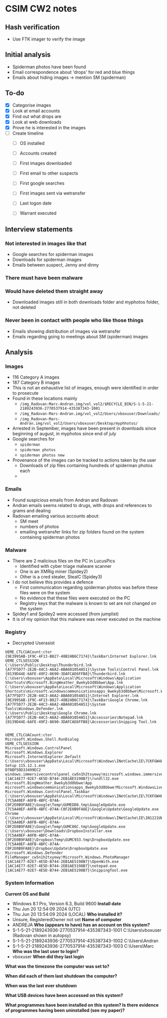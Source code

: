 # CSIM CW2 notes
## Hash verification
- Use FTK imager to verify the image

## Initial analysis
- Spiderman photos have been found
- Email correspondence about 'drops' for red and blue things
- Emails about hiding images -> mention SM (spiderman)

## To-do
- [x] Categorise images 
- [x] Look at email accounts
- [x] Find out what drops are
- [x] Look at web downloads
- [x] Prove he is interested in the images
- [ ] Create timeline
	- [ ] OS installed
	- [ ] Accounts created
	- [ ] First images downloaded
	- [ ] First email to other suspects
	- [ ] First google searches
	- [ ] First images sent via wetransfer
	- [ ] Last logon date
	- [ ] Warrant executed


## Interview statements
### Not interested in images like that
- Google searches for spiderman images
- Downloads for spiderman images 
- Emails between suspect, Jenny and dinny
### There must have been malware
### Would have deleted them straight away
- Downloaded images still in both downloads folder and myphotos folder, not deleted
### Never been in contact with people who like those things
- Emails showing distribution of images via wetransfer
- Emails regarding going to meetings about SM (spiderman) images

## Analysis
### Images
- 116 Category A images
- 187 Category B images
- This is not an exhaustive list of images, enough were identified in order to prosecute 
- Found in these locations mainly 
	- `/img_Radovan-Marc-Andran.img/vol_vol2/$RECYCLE_BIN/S-1-5-21-2189243936-2770537914-435387343-1001`
	- `/img_Radovan-Marc-Andran.img/vol_vol2/Users/vboxuser/Downloads/`
	- `/img_Radovan-Marc-Andran.img/vol_vol2/Users/vboxuser/Desktop/myphhotos/`
- Arrested in September, images have been present in downloads since beginning of august, in myphotos since end of july
- Google searches for 
	- `spiderman`
	- `spiderman photos`
	- `spiderman photos new`
- Provenance of the images can be tracked to actions taken by the user
	- Downloads of zip files containing hundreds of spiderman photos each 
	- 

### Emails
- Found suspicious emails from Andran and Radovan
- Andran emails seems related to drugs, with drops and references to grams and dealing
- Radovan emailing various accounts about:
	- SM meet
	- numbers of photos
	- emailing wetransfer links for zip folders found on the system containing spiderman photos


### Malware
- There are 2 malicious files on the PC in LucusPics
	- Identified with cyber triage malware scanner
	- One is an XMRig miner (Spidey2)
	- Other is a cred stealer, StealC (Spidey3)
- I do not believe this provides a defence
	- First communication regarding spiderman photos was before these files were on the system
	- No evidence that these files were executed on the PC
	- Registry keys that the malware is known to set are not changed on the system
- Spidey1 and Spidey2 were accessed (from jumplist) 
- It is of my opinion that this malware was never executed on the machine


### Registry
- Decrypted Userasist
```
UEME_CTLCUACount:ctor	
{9E3995AB-1F9C-4F13-B827-48B24B6C7174}\TaskBar\Internet Explorer.lnk	
UEME_CTLSESSION	
C:\Users\Public\Desktop\Thunderbird.lnk	
{A77F5D77-2E2B-44C3-A6A2-ABA601054A51}\System Tools\Control Panel.lnk
{0139D44E-6AFE-49F2-8690-3DAFCAE6FFB8}\Thunderbird.lnk	
C:\Users\vboxuser\AppData\Local\Microsoft\Windows\Application Shortcuts\Microsoft.BingWeather_8wekyb3d8bbwe\App.lnk	
C:\Users\vboxuser\AppData\Local\Microsoft\Windows\Application Shortcuts\microsoft.windowscommunicationsapps_8wekyb3d8bbwe\Microsoft.WindowsLive.Mail.lnk	
{A77F5D77-2E2B-44C3-A6A2-ABA601054A51}\Internet Explorer.lnk	
{9E3995AB-1F9C-4F13-B827-48B24B6C7174}\TaskBar\Google Chrome.lnk	
{A77F5D77-2E2B-44C3-A6A2-ABA601054A51}\System Tools\Windows.Defender.lnk
C:\Users\Public\Desktop\Google Chrome.lnk
{A77F5D77-2E2B-44C3-A6A2-ABA601054A51}\Accessories\Notepad.lnk	
{0139D44E-6AFE-49F2-8690-3DAFCAE6FFB8}\Accessories\Snipping Tool.lnk	


UEME_CTLCUACount:ctor	
Microsoft.Windows.Shell.RunDialog
UEME_CTLSESSION	
Microsoft.Windows.ControlPanel	
Microsoft.Windows.Explorer	
Microsoft.InternetExplorer.Default	
C:\Users\vboxuser\AppData\Local\Microsoft\Windows\INetCache\IE\7CKFGW48\Thunderbird Setup 115.12.1.exe	
D78BF5DD33499EC2	
windows.immersivecontrolpanel_cw5n1h2txyewy!microsoft.windows.immersivecontrolpanel	
{1AC14E77-02E7-4E5D-B744-2EB1AE5198B7}\rundll32.exe	
Microsoft.BingWeather_8wekyb3d8bbwe!App	
microsoft.windowscommunicationsapps_8wekyb3d8bbwe!Microsoft.WindowsLive.Mail	
Microsoft.Windows.ControlPanel.Taskbar	
C:\Users\vboxuser\AppData\Local\Microsoft\Windows\INetCache\IE\7CKFGW48\ChromeSetup.exe	
{7C5A40EF-A0FB-4BFC-874A-C0F2E0B9FA8E}\Google\Temp\GUMEDD8.tmp\GoogleUpdate.exe	
{7C5A40EF-A0FB-4BFC-874A-C0F2E0B9FA8E}\Google\Update\GoogleUpdate.exe	
Chrome	
C:\Users\vboxuser\AppData\Local\Microsoft\Windows\INetCache\IE\1N1221UW\ChromeSetup.exe	
{7C5A40EF-A0FB-4BFC-874A-C0F2E0B9FA8E}\Google\Temp\GUMC86C.tmp\GoogleUpdate.exe
C:\Users\vboxuser\Downloads\DropboxInstaller.exe
{7C5A40EF-A0FB-4BFC-874A-C0F2E0B9FA8E}\Dropbox\Temp\GUMC933.tmp\DropboxUpdate.exe
{7C5A40EF-A0FB-4BFC-874A-C0F2E0B9FA8E}\Dropbox\Update\DropboxUpdate.exe	
Microsoft.Windows.Defender	
FileManager_cw5n1h2txyewy!Microsoft.Windows.PhotoManager	
{1AC14E77-02E7-4E5D-B744-2EB1AE5198B7}\OpenWith.exe	
{1AC14E77-02E7-4E5D-B744-2EB1AE5198B7}\notepad.exe	
{1AC14E77-02E7-4E5D-B744-2EB1AE5198B7}\SnippingTool.exe	
```


### System Information
**Current OS and Build**
- Windows 8.1 Pro, Version 6.3, Build 9600
**Install date**
- Thu Jun 20 12:54:09 2024 (UTC)
- Thu Jun 20 13:54:09 2024 (LOCAL)
**Who installed it?**
- Unsure, RegisteredOwner not set
**Name of computer**
- ANDREJA
**Who (appears to have) has an account on this system?**
- S-1-5-21-2189243936-2770537914-435387343-1001	C:\Users\vboxuser (Radovan shown in autopsy)
- S-1-5-21-2189243936-2770537914-435387343-1002	C:\Users\Andran
- S-1-5-21-2189243936-2770537914-435387343-1003	C:\Users\Marc
**Who was the last user to login?**
- vboxuser 
**When did they last login**

**What was the timezone the computer was set to?**

**When did each of them last shutdown the computer?**

**When was the last ever shutdown**

**What USB devices have been accessed on this system?**


**What programmes have been installed on this system? Is there evidence of programmes having been uninstalled (see my paper)?**


